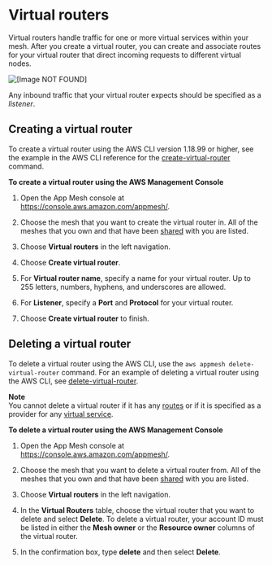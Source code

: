 # Virtual routers<a name="virtual_routers"></a>

Virtual routers handle traffic for one or more virtual services within your mesh\. After you create a virtual router, you can create and associate routes for your virtual router that direct incoming requests to different virtual nodes\.

![\[Image NOT FOUND\]](http://docs.aws.amazon.com/app-mesh/latest/userguide/images/virtual_router.png)

Any inbound traffic that your virtual router expects should be specified as a *listener*\.

## Creating a virtual router<a name="create-virtual-router"></a>

To create a virtual router using the AWS CLI version 1\.18\.99 or higher, see the example in the AWS CLI reference for the [create\-virtual\-router](https://docs.aws.amazon.com/cli/latest/reference/appmesh/create-virtual-router.html) command\.

**To create a virtual router using the AWS Management Console**

1. Open the App Mesh console at [https://console\.aws\.amazon\.com/appmesh/](https://console.aws.amazon.com/appmesh/)\. 

1. Choose the mesh that you want to create the virtual router in\. All of the meshes that you own and that have been [shared](sharing.md) with you are listed\.

1. Choose **Virtual routers** in the left navigation\.

1. Choose **Create virtual router**\.

1. For **Virtual router name**, specify a name for your virtual router\. Up to 255 letters, numbers, hyphens, and underscores are allowed\.

1. For **Listener**, specify a **Port** and **Protocol** for your virtual router\.

1. Choose **Create virtual router** to finish\.

## Deleting a virtual router<a name="delete-virtual-router"></a>

To delete a virtual router using the AWS CLI, use the `aws appmesh delete-virtual-router` command\. For an example of deleting a virtual router using the AWS CLI, see [delete\-virtual\-router](https://docs.aws.amazon.com/cli/latest/reference/appmesh/delete-virtual-router.html)\.

**Note**  
You cannot delete a virtual router if it has any [routes](routes.md) or if it is specified as a provider for any [virtual service](virtual_services.md)\.

**To delete a virtual router using the AWS Management Console**

1. Open the App Mesh console at [https://console\.aws\.amazon\.com/appmesh/](https://console.aws.amazon.com/appmesh/)\. 

1. Choose the mesh that you want to delete a virtual router from\. All of the meshes that you own and that have been [shared](sharing.md) with you are listed\.

1. Choose **Virtual routers** in the left navigation\.

1. In the **Virtual Routers** table, choose the virtual router that you want to delete and select **Delete**\. To delete a virtual router, your account ID must be listed in either the **Mesh owner** or the **Resource owner** columns of the virtual router\.

1. In the confirmation box, type **delete** and then select **Delete**\.